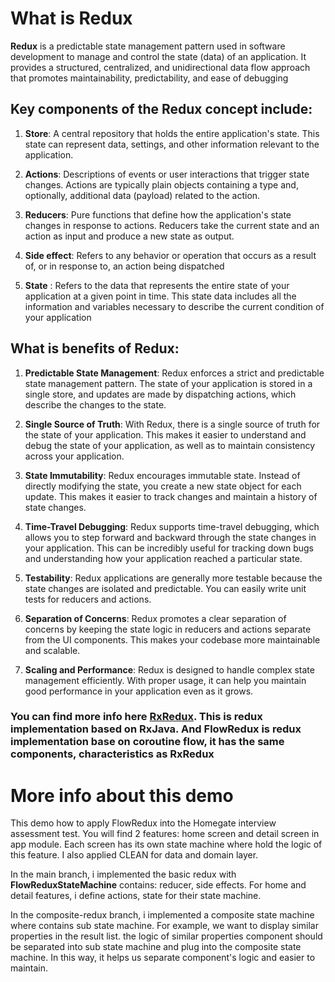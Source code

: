 # What is Redux

**Redux** is a predictable state management pattern used in software development to manage and control the state (data) of an application. It provides a structured, centralized, and unidirectional data flow approach that promotes maintainability, predictability, and ease of debugging

## Key components of the Redux concept include:
1.  **Store**: A central repository that holds the entire application's state. This state can represent data, settings, and other information relevant to the application.

2.  **Actions**: Descriptions of events or user interactions that trigger state changes. Actions are typically plain objects containing a type and, optionally, additional data (payload) related to the action.

3.  **Reducers**: Pure functions that define how the application's state changes in response to actions. Reducers take the current state and an action as input and produce a new state as output.

4. **Side effect**:   Refers to any behavior or operation that occurs as a result of, or in response to, an action being dispatched

5. **State** : Refers to the data that represents the entire state of your application at a given point in time. This state data includes all the information and variables necessary to describe the current condition of your application

## What is benefits of Redux:

1. **Predictable State Management**: Redux enforces a strict and predictable state management pattern. The state of your application is stored in a single store, and updates are made by dispatching actions, which describe the changes to the state.

2. **Single Source of Truth**: With Redux, there is a single source of truth for the state of your application. This makes it easier to understand and debug the state of your application, as well as to maintain consistency across your application.

3. **State Immutability**: Redux encourages immutable state. Instead of directly modifying the state, you create a new state object for each update. This makes it easier to track changes and maintain a history of state changes.

4. **Time-Travel Debugging**: Redux supports time-travel debugging, which allows you to step forward and backward through the state changes in your application. This can be incredibly useful for tracking down bugs and understanding how your application reached a particular state.

5. **Testability**: Redux applications are generally more testable because the state changes are isolated and predictable. You can easily write unit tests for reducers and actions.

6. **Separation of Concerns**: Redux promotes a clear separation of concerns by keeping the state logic in reducers and actions separate from the UI components. This makes your codebase more maintainable and scalable.

7. **Scaling and Performance**: Redux is designed to handle complex state management efficiently. With proper usage, it can help you maintain good performance in your application even as it grows.

### You can find more info here [RxRedux](https://github.com/freeletics/RxRedux). This is redux implementation based on RxJava. And FlowRedux is redux implementation base on coroutine flow, it has the same components, characteristics as RxRedux

# More info about this demo
This demo how to apply FlowRedux into the Homegate interview assessment test. You will find 2 features: home screen and detail screen in app module. Each screen has its own state machine where hold the logic of this feature. I also applied CLEAN for data and domain layer.

In the main branch, i implemented the basic redux with **FlowReduxStateMachine** contains: reducer, side effects. For home and detail features, i define actions, state for their state machine.

In the composite-redux branch, i implemented a composite state machine where contains sub state machine. For example, we want to display similar properties in the result list. the logic of similar properties component should be separated into sub state machine and plug into the composite state machine. In this way, it helps us separate component's logic and easier to maintain.
